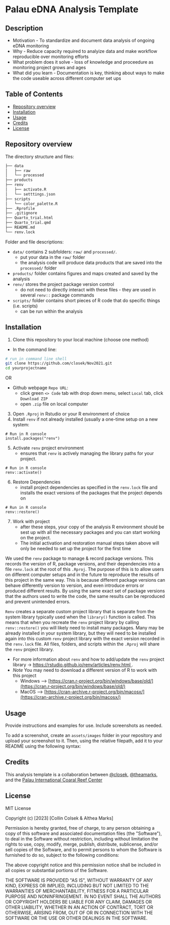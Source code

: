 # Palau eDNA Analysis Template

## Description

- Motivation - To standardize and document data analysis of ongoing eDNA monitoring 
- Why - Reduce capacity required to analyize data and make workflow reproducible over monitoring efforts
- What problem does it solve - loss of knowledge and proceedure as monitoring project grows and ages
- What did you learn - Documentation is key, thinking about ways to make the code useable across different computer set ups

## Table of Contents

- [Repository overview](#repository-overview)
- [Installation](#installation)
- [Usage](#usage)
- [Credits](#credits)
- [License](#license)

## Repository overview

The directory structure and files:

```bash
├── data
│   ├── raw
│   └── processed
├── products
├── renv
│   ├── activate.R
│   └── setttings.json
├── scripts
│   └── color_palette.R
├── .Rprofile
├── .gitignore
├── Quarto_trial.html
├── Quarto_trial.qmd
├── README.md
└── renv.lock
```

Folder and file descriptions:

- `data/` contains 2 subfolders:  `raw/` and `processed/`.
  - put your data in the `raw/` folder
  - the analysis code will produce data products that are saved into the `processed/` folder
- `products/` folder contains figures and maps created and saved by the analysis
- `renv/` stores the project package version control
  - do not need to directly interact with these files - they are used in several `renv::` package commands
- `scripts/` folder contains short pieces of R code that do specific things (i.e. scripts)
  - can be run within the analysis 

## Installation

1) Clone this repository to your local machine (choose one method)
  - In the command line:
```bash
# run in command line shell
git clone https://github.com/closek/Nov2021.git
cd yourprojectname
```
  OR
  -  Github webpage `Repo URL`:
      - click green `<> Code` tab with drop down menu, select `Local` tab, click `Download ZIP`
      - open `.zip` file on local computer

3) Open `.Rproj` in Rstudio or your R environment of choice
4) Install `renv` if not already installed (usually a one-time setup on a new system:
```
# Run in R console
install.packages("renv")
```
5) Activate `renv` project environment
     - ensures that `renv` is actively managing the library paths for your project.
```
# Run in R console
renv::activate()
```

6) Restore Dependencies
     - install project dependencies as specified in the `renv.lock` file and installs the exact versions of the packages that the project depends on
```
# Run in R console
renv::restore()
```
7) Work with project
     - after these steps, your copy of the analysis R environment should be sest up with all the necessary packages and you can start working on the project.
     - The initial activation and restoration manual steps taken above will only be needed to set up the project for the first time

We used the `renv` package to manage & record package versions. This records the version of R, package versions, and their dependencies into a file `renv.lock` at the root of this `.Rproj`. The purpose of this is to allow users on different computer setups and in the future to reproduce the results of this project in the same way. This is because different package versions can behave differently version to version, and even introduce errors or produced different results. By using the same exact set of package versions that the authors used to write the code, the same results can be reproduced and prevent unintended errors.

`Renv` creates a separate custom project library that is separate from the system library typically used when the `library()` function is called. This means that when you recreate the `renv` project library by calling `renv::restore()` you will likely need to install many packages. Many may be already installed in your system library, but they will need to be installed again into this custom `renv` project library with the exact version recorded in the `renv.lock` file. All files, folders, and scripts within the `.Rproj` will share the `renv` project library.

- For more information about `renv` and how to add/update the `renv` project library -> [https://rstudio.github.io/renv/articles/renv.html ](https://rstudio.github.io/renv/articles/renv.html).
- *Note* You may need to download a different version of R to work with this project
  - Windows --> [https://cran.r-project.org/bin/windows/base/old/](https://cran.r-project.org/bin/windows/base/old/)
  - MacOS --> [https://cran-archive.r-project.org/bin/macosx/](https://cran-archive.r-project.org/bin/macosx/)

## Usage

Provide instructions and examples for use. Include screenshots as needed.

To add a screenshot, create an `assets/images` folder in your repository and upload your screenshot to it. Then, using the relative filepath, add it to your README using the following syntax:

## Credits

This analysis template is a collaboration between [@closek](https://github.com/closek), [@theamarks](https://github.com/theamarks), and the [Palau International Coaral Reef Center](https://picrc.org/)

## License

MIT License

Copyright (c) [2023] [Collin Colsek & Althea Marks]

Permission is hereby granted, free of charge, to any person obtaining a copy
of this software and associated documentation files (the "Software"), to deal
in the Software without restriction, including without limitation the rights
to use, copy, modify, merge, publish, distribute, sublicense, and/or sell
copies of the Software, and to permit persons to whom the Software is
furnished to do so, subject to the following conditions:

The above copyright notice and this permission notice shall be included in all
copies or substantial portions of the Software.

THE SOFTWARE IS PROVIDED "AS IS", WITHOUT WARRANTY OF ANY KIND, EXPRESS OR
IMPLIED, INCLUDING BUT NOT LIMITED TO THE WARRANTIES OF MERCHANTABILITY,
FITNESS FOR A PARTICULAR PURPOSE AND NONINFRINGEMENT. IN NO EVENT SHALL THE
AUTHORS OR COPYRIGHT HOLDERS BE LIABLE FOR ANY CLAIM, DAMAGES OR OTHER
LIABILITY, WHETHER IN AN ACTION OF CONTRACT, TORT OR OTHERWISE, ARISING FROM,
OUT OF OR IN CONNECTION WITH THE SOFTWARE OR THE USE OR OTHER DEALINGS IN THE
SOFTWARE.
